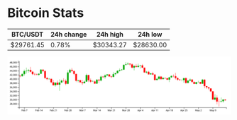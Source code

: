 # Bitcoin Stats

BTC/USDT|24h change|24h high|24h low|
|---|---|---|---|
|$29761.45|0.78%|$30343.27|$28630.00|

<img src="./chart.svg">
